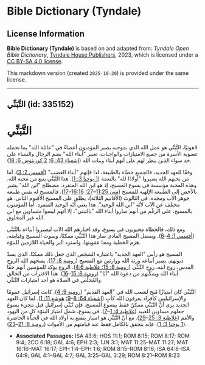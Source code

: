 # Bible Dictionary (Tyndale)

## License Information

**Bible Dictionary (Tyndale)** is based on and adapted from: _Tyndale Open Bible Dictionary_, [Tyndale House Publishers](https://tyndaleopenresources.com/), 2023, which is licensed under a [CC BY-SA 4.0 license](https://creativecommons.org/licenses/by-sa/4.0/legalcode.en).

This markdown version (created `2025-10-20`) is provided under the same license.



--------------------------------

## التَّبَنِّي (id: 335152)

التَّبَنِّي
===========

لاهوتيًا، التَّبَنِّي هو عمل الله الذي بموجبه يصير المؤمنون أعضاءً في "عائلة الله" بما تحمله عضوية الأسرة من جميع الامتيازات والواجبات. تعبير "أبناء الله" يضم الرجال والنساء على حد سواء الذين ينظر لهم على أنهم أبناء وبنات الله ([إشعياء 43: 6؛](https://ref.ly/Isa43:6) [2 كورنثوس 6: 18](https://ref.ly/2Cor6:18)).

وفقًا للعهد الجديد، فالجميع خطاة بالطبيعة، لذا فإنهم "أبناء الغضب" ([أفسس 2: 3](https://ref.ly/Eph2:3)). أما من يحبهم الله يصيروا "أولادًا لله" بالنعمة ([1 يوحنا 3: 1](https://ref.ly/1John3:1)). هذا التَّبَنِّي ينبع من محبة الله. وهذه المحبة مؤسسة في يسوع المسيح، إذ هو ابن الله المتفرد. مصطلح "ابن الله" يشير بالأخص إلى الطبيعة الإلهية للمسيح ([متى 11:25](https://ref.ly/Matt11:25-Matt11:27)–[27؛](https://ref.ly/Matt11:25-Matt11:27) [16:16](https://ref.ly/Matt16:16-Matt16:17)–[17](https://ref.ly/Matt16:16-Matt16:17)). فالمسيح له نفس طبيعة جوهر الآب ومجده. في الثالوث (الأقانيم الثلاثة)، يطلق على المسيح الأقنوم الثاني. هو مختلف عن الآب لأنّه "ابن الله الوحيد". هذا يعني أنّه الوحيد المتفرد. أما المؤمنون بالمسيح، على الرغْم من أنهم صاروا أبناء الله "بالتبني"، إلا أنهم ليسوا متساوين مع ابن الله غير المخلوق.

ومع ذلك، فالخطاة محبوبون في يسوع، وقد اختارهم الله الآب ليصيروا أبناءه بالتَّبَنِّي ([أفسس 1: 4](https://ref.ly/Eph1:4-Eph1:6)–[6](https://ref.ly/Eph1:4-Eph1:6)). وبفضل المسيح الفادي صار هذا التَّبَنِّي ممكنًا. وبموت المسيح وقيامته، هزم الخطية ومحا عقوبتها، واسترد البر والحياة اللازمين للبنوّة.

المسيح هو رأس "العهد الجديد" باعتباره الشخص الذي جعل ذلك ممكنًا، الذي يسدّ ديونهم. يصير أتباعه ورثة الله ووارثين مع المسيح ([رومية 8: 17](https://ref.ly/Rom8:17)). يمنحهم الله الروح القدس، روح ابنه، روح التَّبَنِّي ([رومية 8: 15؛ غلاطية 4:6](https://ref.ly/Gal4:6)). الروح يؤكد للمؤمنين أنهم حقًا أبناء الله ويمكِّنهم من دعوة الله "أبًا" ([رومية 8: 15](https://ref.ly/Rom8:15-Rom8:16)–[16](https://ref.ly/Rom8:15-Rom8:16)). هذا الاقتراب من الخالق والمُخلِّص في الصلاة هو أحد امتيازات التَّبَنِّي.

التَّبَنِّي كان امتيازًا مُنح لشعب الله في "العهد القديم" ([رومية 9: 4](https://ref.ly/Rom9:4)). كانت إسرائيل عمومًا والإسرائيليين كأفراد يعرفون الله كأبٍ ([إشعياء 64: 8](https://ref.ly/Isa64:8-Isa64:9)–[9؛](https://ref.ly/Isa64:8-Isa64:9) [هوشع 11: 1](https://ref.ly/Hos11:1)). لما كان العهد الجديد يرى أنَّ التَّبَنِّي ممكنٌ فقط بيسوع المسيح، فإن تَّبَنِّي إسرائيل قبل مجيء يسوع جعلهم مساوين للعبيد ([غلاطية 4: 1](https://ref.ly/Gal4:1-Gal4:7)–[7](https://ref.ly/Gal4:1-Gal4:7)). في يسوع، شمل امتياز البنوّة كلٍ من اليهود والأمم ([غلاطية 3: 25](https://ref.ly/Gal3:25-Gal3:29)–[29](https://ref.ly/Gal3:25-Gal3:29)). مع أنّ التَّبَنِّي هو امتياز يتمتع به أولاد الله في الحياة الحاضرة ([1 يوحنا 3: 1](https://ref.ly/1John3:1))، فإنه يتحقق بالكامل فقط عند قيامتهم من الأموات ([رومية 8: 21](https://ref.ly/Rom8:21-Rom8:23)–[23](https://ref.ly/Rom8:21-Rom8:23)).

* **Associated Passages:** ISA 43:6; HOS 11:1; ROM 8:15; ROM 8:17; ROM 9:4; 2CO 6:18; GAL 4:6; EPH 2:3; 1JN 3:1; MAT 11:25–MAT 11:27; MAT 16:16–MAT 16:17; EPH 1:4–EPH 1:6; ROM 8:15–ROM 8:16; ISA 64:8–ISA 64:9; GAL 4:1–GAL 4:7; GAL 3:25–GAL 3:29; ROM 8:21–ROM 8:23

